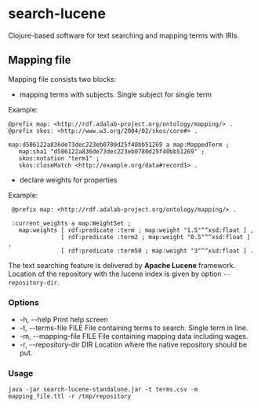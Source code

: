 # search-lucene
Clojure-based software for text searching and mapping terms with IRIs.

## Mapping file

Mapping file consists two blocks:
 - mapping terms with subjects. Single subject for single term


 Example:
 
 ```
 @prefix map: <http://rdf.adalab-project.org/ontology/mapping/> .
 @prefix skos: <http://www.w3.org/2004/02/skos/core#> .
 
 map:d586122a836de73dec223eb0780d25f40bb51269 a map:MappedTerm ;
	map:sha1 "d586122a836de73dec223eb0780d25f40bb51269" ;
	skos:notation "term1" ;
	skos:closeMatch <http://example.org/data#record1> .
 ```
 
 - declare weights for properties


Example:

```
 @prefix map: <http://rdf.adalab-project.org/ontology/mapping/> .

 :current_weights a map:WeightSet ;
   map:weights [ rdf:predicate :term ; map:weight "1.5"^^xsd:float ] ,
               [ rdf:predicate :term2 ; map:weight "0.5"^^xsd:float ] ,
               [ rdf:predicate :term50 ; map:weight "3"^^xsd:float ] .
```

The text searching feature is delivered by **Apache Lucene** framework. Location of the repository with 
the lucene index is given by option `--repository-dir`.

### Options

  * -h, --help                  Print help screen
  * -t, --terms-file FILE        File containing terms to search. Single term in line.
  * -m, --mapping-file FILE      File containing mapping data including wages.
  * -r, --repository-dir DIR     Location where the native repository should be put.


### Usage

```
java -jar search-lucene-standalone.jar -t terms.csv -m mapping_file.ttl -r /tmp/repository
```
